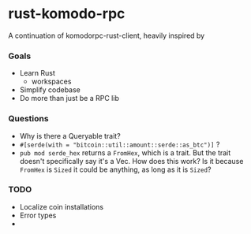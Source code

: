 # rust-komodo-rpc

A continuation of komodorpc-rust-client, heavily inspired by 

### Goals
- Learn Rust
  - workspaces
- Simplify codebase
- Do more than just be a RPC lib

### Questions
- Why is there a Queryable trait?
- `#[serde(with = "bitcoin::util::amount::serde::as_btc")]` ?
- `pub mod serde_hex` returns a `FromHex`, which is a trait. But the trait
doesn't specifically say it's a Vec<u8>. How does this work? 
Is it because `FromHex` is `Sized` it could be anything, 
as long as it is `Sized`? 

### TODO
- Localize coin installations
- Error types
- 